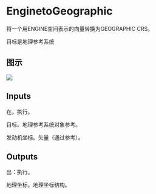 # EnginetoGeographic

将一个用ENGINE空间表示的向量转换为GEOGRAPHIC CRS。

目标是地理参考系统

## 图示

![]($-20221218-19143000.png)

## Inputs

在。执行。

目标。地理参考系统对象参考。

发动机坐标。矢量（通过参考）。  

## Outputs

出：执行。

地理坐标。地理坐标结构。
